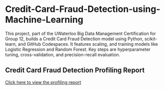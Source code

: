 # Credit-Card-Fraud-Detection-using-Machine-Learning
This project, part of the UWaterloo Big Data Management Certification for Group 12, builds a Credit Card Fraud Detection model using Python, scikit-learn, and GitHub Codespaces. It features scaling, and training models like Logistic Regression and Random Forest. Key steps are hyperparameter tuning, cross-validation, and precision-recall evaluation.
## Credit Card Fraud Detection Profiling Report
[Click here to view the profiling report](https://curly-giggle-4rjqqg4qq57fqv47-8000.app.github.dev/docs/creditcard_report.html)
